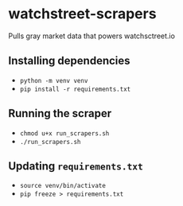 # watchstreet-scrapers
Pulls gray market data that powers watchsctreet.io

## Installing dependencies 
- `python -m venv venv`
- `pip install -r requirements.txt` 

## Running the scraper 
- `chmod u+x run_scrapers.sh`
- `./run_scrapers.sh`

## Updating `requirements.txt` 
- `source venv/bin/activate` 
- `pip freeze > requirements.txt` 